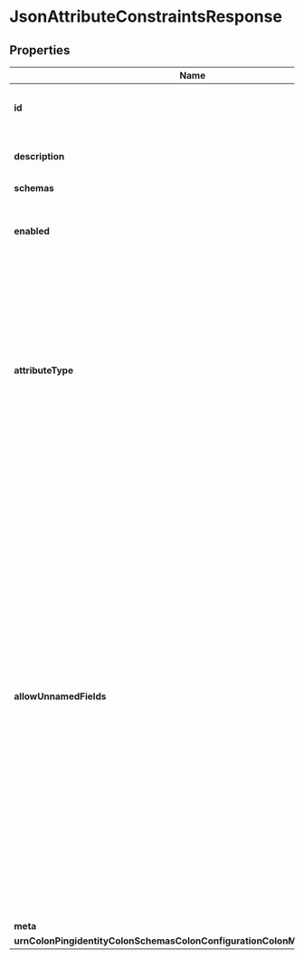

# JsonAttributeConstraintsResponse


## Properties

| Name | Type | Description | Notes |
|------------ | ------------- | ------------- | -------------|
|**id** | **String** | Name of the JSON Attribute Constraints |  |
|**description** | **String** | A description for this JSON Attribute Constraints |  [optional] |
|**schemas** | **List&lt;EnumjsonAttributeConstraintsSchemaUrn&gt;** |  |  [optional] |
|**enabled** | **Boolean** | Indicates whether this JSON Attribute Constraints is enabled. |  [optional] |
|**attributeType** | **String** | The name or OID of the LDAP attribute type whose values will be subject to the associated field constraints. This attribute type must be defined in the server schema, and it must have a \&quot;JSON object\&quot; syntax. |  |
|**allowUnnamedFields** | **Boolean** | Indicates whether JSON objects stored as values of attributes with the associated attribute-type will be permitted to include fields for which there is no subordinate json-field-constraints definition. If unnamed fields are allowed, then no constraints will be imposed on the values of those fields. However, if unnamed fields are not allowed, then the server will reject any attempt to store a JSON object with a field for which there is no corresponding json-fields-constraints definition. |  [optional] |
|**meta** | [**MetaMeta**](MetaMeta.md) |  |  [optional] |
|**urnColonPingidentityColonSchemasColonConfigurationColonMessagesColon20** | [**MetaUrnPingidentitySchemasConfigurationMessages20**](MetaUrnPingidentitySchemasConfigurationMessages20.md) |  |  [optional] |



